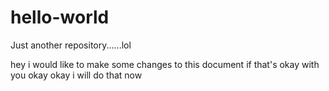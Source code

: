 # hello-world
Just another repository......lol

hey i would like to make some changes to this document if that's okay with you okay okay i will do that now
